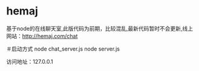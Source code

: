 
# hemaj
基于node的在线聊天室,此版代码为前期，比较混乱,最新代码暂时不会更新,线上网站：http://hemaj.com/chat

＃启动方式
node chat_server.js
node  server.js

访问地址：127.0.0.1
